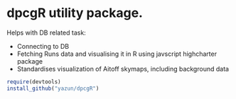 # dpcgR utility package.

Helps with DB related task:
* Connecting to DB
* Fetching Runs data and visualising it in R using javscript highcharter package
* Standardises visualization of Aitoff skymaps, including background data

```R
require(devtools)
install_github("yazun/dpcgR")
```

